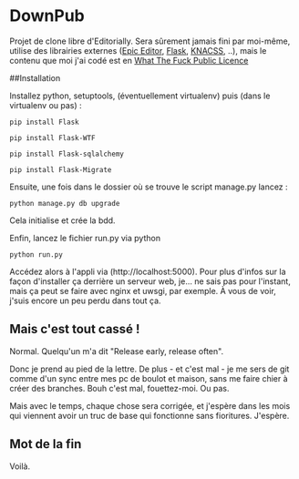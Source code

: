 DownPub
===========

Projet de clone libre d'Editorially. Sera sûrement jamais fini par moi-même, utilise des librairies externes ([Epic Editor](http://www.epiceditor.com), [Flask](http://flask.pocoo.org/), [KNACSS](http://www.knacss.com), ..), mais le contenu que moi j'ai codé est en [What The Fuck Public Licence](http://www.wtfpl.net/about/)

##Installation

Installez python, setuptools, (éventuellement virtualenv) puis (dans le virtualenv ou pas) :

``pip install Flask``

``pip install Flask-WTF``

``pip install Flask-sqlalchemy``

``pip install Flask-Migrate``

Ensuite, une fois dans le dossier où se trouve le script manage.py lancez :

``python manage.py db upgrade``

Cela initialise et crée la bdd.

Enfin, lancez le fichier run.py via python

``python run.py``

Accédez alors à l'appli via (http://localhost:5000). Pour plus d'infos sur la façon d'installer ça derrière un serveur web, je... ne sais pas pour l'instant, mais ça peut se faire avec nginx et uwsgi, par exemple. À vous de voir, j'suis encore un peu perdu dans tout ça.

## Mais c'est tout cassé !

Normal. Quelqu'un m'a dit "Release early, release often".

Donc je prend au pied de la lettre. De plus - et c'est mal - je me sers de git comme d'un sync entre mes pc de boulot et maison, sans me faire chier à créer des branches. Bouh c'est mal, fouettez-moi. Ou pas.

Mais avec le temps, chaque chose sera corrigée, et j'espère dans les mois qui viennent avoir un truc de base qui fonctionne sans fioritures. J'espère.

## Mot de la fin

Voilà.